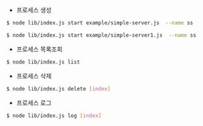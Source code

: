 * 프로세스 생성

```bash
$ node lib/index.js start example/simple-server.js  --name ss
```

```bash
$ node lib/index.js start example/simple-server1.js  --name ss
```

* 프로세스 목록조회

```bash
$ node lib/index.js list
```

* 프로세스 삭제

```bash
$ node lib/index.js delete [index]
```

* 프로세스 로그

```bash
$ node lib/index.js log [index]
```